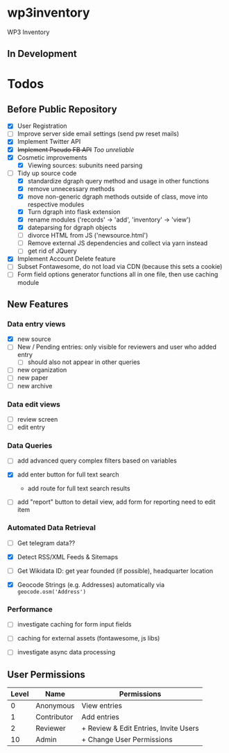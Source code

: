 # wp3inventory
WP3 Inventory

## In Development

# Todos

## Before Public Repository

- [x] User Registration
- [ ] Improve server side email settings (send pw reset mails)
- [x] Implement Twitter API
- [x] ~~Implement Pseudo FB API~~ *Too unreliable*
- [x] Cosmetic improvements
  - [x] Viewing sources: subunits need parsing
- [ ] Tidy up source code
  - [x] standardize dgraph query method and usage in other functions
  - [x] remove unnecessary methods
  - [x] move non-generic dgraph methods outside of class, move into respective modules
  - [x] Turn dgraph into flask extension
  - [x] rename modules ('records' -> 'add', 'inventory' -> 'view')
  - [x] dateparsing for dgraph objects
  - [ ] divorce HTML from JS ('newsource.html')
  - [ ] Remove external JS dependencies and collect via yarn instead
  - [ ] get rid of JQuery
- [x] Implement Account Delete feature
- [ ] Subset Fontawesome, do not load via CDN (because this sets a cookie)
- [ ] Form field options generator functions all in one file, then use caching module

## New Features


### Data entry views
- [x] new source
- [ ] New / Pending entries: only visible for reviewers and user who added entry
  - [ ] should also not appear in other queries
- [ ] new organization
- [ ] new paper
- [ ] new archive

### Data edit views

- [ ] review screen
- [ ] edit entry

### Data Queries

- [ ] add advanced query complex filters based on variables
- [x] add enter button for full text search
  - add route for full text search results
- [ ] add "report" button to detail view, add form for reporting need to edit item


### Automated Data Retrieval
- [ ] Get telegram data??
- [x] Detect RSS/XML Feeds & Sitemaps
- [ ] Get Wikidata ID: get year founded (if possible), headquarter location
- [x] Geocode Strings (e.g. Addresses) automatically via `geocode.osm('Address')`


### Performance

- [ ] investigate caching for form input fields
- [ ] caching for external assets (fontawesome, js libs)
- [ ] investigate async data processing



## User Permissions

Level | Name | Permissions
------|------|------------
0     | Anonymous | View entries
1     | Contributor  | Add entries
2     | Reviewer | + Review & Edit Entries, Invite Users
10    | Admin   | + Change User Permissions 


